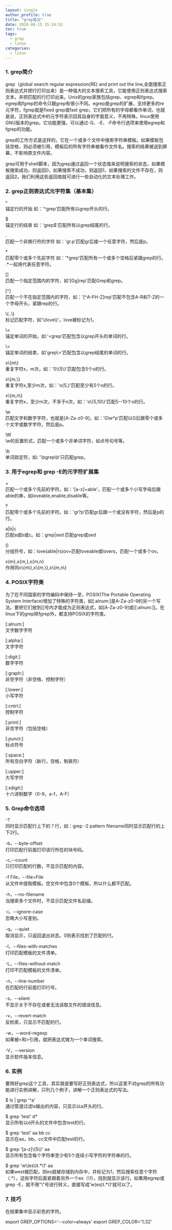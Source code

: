 ```yaml
---
layout: single
author_profile: true
title: "grep笔记"
date: 2018-06-15 15:24:53
toc: true
tags:
  - grep
  - linux
categories:
  - linux
---
```


### 1. grep简介
grep（global search regular expression(RE) and print out the line,全面搜索正则表达式并把行打印出来）是一种强大的文本搜索工具，它能使用正则表达式搜索文本，并把匹配的行打印出来。Unix的grep家族包括grep、egrep和fgrep。egrep和fgrep的命令只跟grep有很小不同。egrep是grep的扩展，支持更多的re元字符，fgrep就是fixed grep或fast grep，它们把所有的字母都看作单词，也就是说，正则表达式中的元字符表示回其自身的字面意义，不再特殊。linux使用GNU版本的grep。它功能更强，可以通过-G、-E、-F命令行选项来使用egrep和fgrep的功能。

grep的工作方式是这样的，它在一个或多个文件中搜索字符串模板。如果模板包括空格，则必须被引用，模板后的所有字符串被看作文件名。搜索的结果被送到屏幕，不影响原文件内容。

grep可用于shell脚本，因为grep通过返回一个状态值来说明搜索的状态，如果模板搜索成功，则返回0，如果搜索不成功，则返回1，如果搜索的文件不存在，则返回2。我们利用这些返回值就可进行一些自动化的文本处理工作。

### 2. grep正则表达式元字符集（基本集）
^  
锚定行的开始 如：'^grep'匹配所有以grep开头的行。

$  
锚定行的结束 如：'grep$'匹配所有以grep结尾的行。

.  
匹配一个非换行符的字符 如：'gr.p'匹配gr后接一个任意字符，然后是p。

\*  
匹配零个或多个先前字符 如：'*grep'匹配所有一个或多个空格后紧跟grep的行。 .*一起用代表任意字符。

[]  
匹配一个指定范围内的字符，如'[Gg]rep'匹配Grep和grep。

[^]  
匹配一个不在指定范围内的字符，如：'[^A-FH-Z]rep'匹配不包含A-R和T-Z的一个字母开头，紧跟rep的行。

\\(..\\)  
标记匹配字符，如'\\(love\\)'，love被标记为1。

\\<  
锚定单词的开始，如:'\<grep'匹配包含以grep开头的单词的行。

\\>  
锚定单词的结束，如'grep\\>'匹配包含以grep结尾的单词的行。

x\\{m\\}  
重复字符x，m次，如：'0\\{5\\}'匹配包含5个o的行。

x\\{m,\\}  
重复字符x,至少m次，如：'o\{5,\}'匹配至少有5个o的行。

x\\{m,n\\}  
重复字符x，至少m次，不多于n次，如：'o\\{5,10\\}'匹配5--10个o的行。

\\w  
匹配文字和数字字符，也就是[A-Za-z0-9]，如：'G\\w*p'匹配以G后跟零个或多个文字或数字字符，然后是p。

\W  
\w的反置形式，匹配一个或多个非单词字符，如点号句号等。

\b  
单词锁定符，如: '\bgrep\b'只匹配grep。

### 3. 用于egrep和 grep -E的元字符扩展集
\+  
匹配一个或多个先前的字符。如：'[a-z]+able'，匹配一个或多个小写字母后跟able的串，如loveable,enable,disable等。

?  
匹配零个或多个先前的字符。如：'gr?p'匹配gr后跟一个或没有字符，然后是p的行。

a|b|c  
匹配a或b或c。如：grep|sed 匹配grep或sed

()  
分组符号，如：love(able|rs)ov+匹配loveable或lovers，匹配一个或多个ov。

x{m},x{m,},x{m,n}  
作用同x\\{m\\},x\\{m,\\},x\\{m,n\\}

### 4. POSIX字符类
为了在不同国家的字符编码中保持一至，POSIX(The Portable Operating System Interface)增加了特殊的字符类，如[:alnum:]是A-Za-z0-9的另一个写法。要把它们放到[]号内才能成为正则表达式，如[A-Za-z0-9]或[[:alnum:]]。在linux下的grep除fgrep外，都支持POSIX的字符类。

[:alnum:]  
文字数字字符

[:alpha:]  
文字字符

[:digit:]  
数字字符

[:graph:]  
非空字符（非空格、控制字符）

[:lower:]  
小写字符

[:cntrl:]  
控制字符

[:print:]  
非空字符（包括空格）

[:punct:]  
标点符号

[:space:]  
所有空白字符（新行，空格，制表符）

[:upper:]  
大写字符

[:xdigit:]  
十六进制数字（0-9，a-f，A-F）

### 5. Grep命令选项
-?  
同时显示匹配行上下的？行，如：grep -2 pattern filename同时显示匹配行的上下2行。

-b，--byte-offset  
打印匹配行前面打印该行所在的块号码。

-c,--count  
只打印匹配的行数，不显示匹配的内容。

-f File，--file=File  
从文件中提取模板。空文件中包含0个模板，所以什么都不匹配。

-h，--no-filename  
当搜索多个文件时，不显示匹配文件名前缀。

-i，--ignore-case  
忽略大小写差别。

-q，--quiet  
取消显示，只返回退出状态。0则表示找到了匹配的行。

-l，--files-with-matches  
打印匹配模板的文件清单。

-L，--files-without-match  
打印不匹配模板的文件清单。

-n，--line-number  
在匹配的行前面打印行号。

-s，--silent  
不显示关于不存在或者无法读取文件的错误信息。

-v，--revert-match  
反检索，只显示不匹配的行。

-w，--word-regexp  
如果被\<和\>引用，就把表达式做为一个单词搜索。

-V，--version  
显示软件版本信息。

### 6. 实例
要用好grep这个工具，其实就是要写好正则表达式，所以这里不对grep的所有功能进行实例讲解，只列几个例子，讲解一个正则表达式的写法。

$ ls | grep '^a'  
通过管道过滤ls输出的内容，只显示以a开头的行。

$ grep 'test' d*  
显示所有以d开头的文件中包含test的行。

$ grep 'test' aa bb cc  
显示在aa，bb，cc文件中匹配test的行。

$ grep '[a-z]\\{5\\}' aa  
显示所有包含每个字符串至少有5个连续小写字符的字符串的行。

$ grep 'w\\(es\\)t.\*\1' aa  
如果west被匹配，则es就被存储到内存中，并标记为1，然后搜索任意个字符（.\*），这些字符后面紧跟着另外一个es（\1），找到就显示该行。如果用egrep或grep -E，就不用"\\"号进行转义，直接写成'w(es)t.*\1'就可以了。

### 7. 技巧
在结果集中显示彩色的字符。

export GREP_OPTIONS='--color=always'
export GREP_COLOR='1;32'